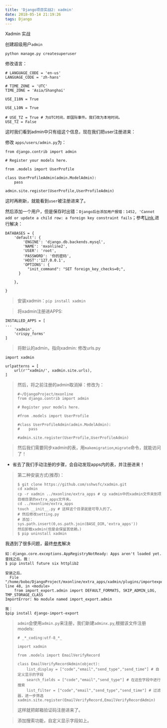 ```yaml
---
title: 'Django项目实战2: xadmin'
date: 2018-05-14 21:19:26
tags: Django
---
```




Xadmin 实战

<!--more-->

创建超级用户`admin`

```
python manage.py createsuperuser
```

修改语言：

```
# LANGUAGE_CODE = 'en-us'
LANGUAGE_CODE = 'zh-hans'

# TIME_ZONE = 'UTC'
TIME_ZONE = 'Asia/Shanghai'

USE_I18N = True

USE_L10N = True

# USE_TZ = True # 为UTC时间，即国际事件。我们改为本地时间。
USE_TZ = False
```

这时我们看到admin中只有组这个信息，现在我们把user注册进来：

修改 `apps/users/admin.py`为：

```
from django.contrib import admin

# Register your models here.

from .models import UserProfile

class UserProfileAdmin(admin.ModelAdmin):
    pass

admin.site.register(UserProfile,UserProfileAdmin)
```

这时再刷新，就能看到`user`被注册进来了。

然后添加一个用户，但是保存时出错：`Django后台添加用户报错：1452, 'Cannot add or update a child row: a foreign key constraint fails`；参考[Link](https://www.jianshu.com/p/7516065f91a3),进行解决：

```
DATABASES = {
    'default': {
        'ENGINE': 'django.db.backends.mysql',
        'NAME': 'mxonline2',
        'USER': 'root',
        'PASSWORD': '你的密码',
        'HOST':'127.0.0.1',
        'OPTIONS': {
          "init_command": "SET foreign_key_checks=0;",
      }

    },

}
```

> 安装xadmin：`pip install xadmin`

> 将xadmin注册进APPS:

```
INSTALLED_APPS = [
...
	'xadmin',
    'crispy_forms'
]
```

> 将默认的admin，指向xadmin: 修改urls.py

```
import xadmin

urlpatterns = [
    url(r'^xadmin/', xadmin.site.urls),
]
```

> 然后，将之前注册的admin取消掉：修改为：
>
> ```
> #~/DjangoProject/mxonline
> from django.contrib import admin
>
> # Register your models here.
>
> #from .models import UserProfile
>
> #class UserProfileAdmin(admin.ModelAdmin):
> #    pass
>
> #admin.site.register(UserProfile,UserProfileAdmin)
> ```

> 然后我们需要同步xadmin的表，用`makemigration`,`migrate`命令，就能访问了！

+ 省去了我们手动注册的步骤，会自动发现apps内的表，并注册进来！

> 第二种安装方式(推荐)：
>
> ```
> $ git clone https://github.com/sshwsfc/xadmin.git
> cd xadmin
> cp -r xadmin ../mxonline/extra_apps # cp xadmin中的xadmin文件夹到项目根目录的extra_apps文件夹。
> cd ../mxonline/extra_apps
> touch __init__.py # 这样这个目录就是可导入的了。
> # 然后修改setting.py
> # 添加：
> sys.path.insert(0,os.path.join(BASE_DIR,'extra_apps'))
> 然后卸载xadmin(但是会保留其依赖。)
> $ pip uninstall xadmin
> ```



我遇到了很多问题，最终[参考](http://coding.imooc.com/learn/questiondetail/28647.html)解决

```
如：django.core.exceptions.AppRegistryNotReady: Apps aren't loaded yet.
查找之后，我：
$ pip install future six httplib2

安装之后，
  File "/home/bobo/DjangoProject/mxonline/extra_apps/xadmin/plugins/importexport.py", line 48, in <module>
    from import_export.admin import DEFAULT_FORMATS, SKIP_ADMIN_LOG, TMP_STORAGE_CLASS
ImportError: No module named import_export.admin

我：
$pip install django-import-export
```



> `admin`会使用`admin.py`来注册，我们新建`adminx.py`,根据该文件注册models:
>
> ```
> # _*_coding:utf-8_*_
>
> import xadmin
>
> from .models import EmailVerifyRecord
>
> class EmailVerifyRecordAdmin(object):
>     list_display = ["code","email","send_type","send_time"] # 自定义显示的字段
>     search_fields = ["code","email","send_type"] # 在这些字段中进行搜索
>     list_filter = ["code","email","send_type","send_time"] # 过滤器，进一步筛选
> xadmin.site.register(EmailVerifyRecord,EmailVerifyRecordAdmin)
> ```
>
> 这样就把邮箱验证码注册进来了。

> 添加搜索功能，自定义显示字段如上。



